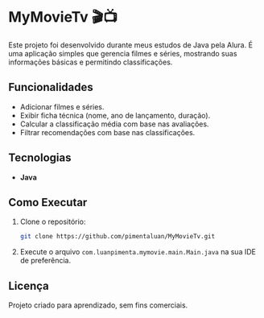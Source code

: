 # MyMovieTv 🎬📺

Este projeto foi desenvolvido durante meus estudos de Java pela Alura. É uma aplicação simples que gerencia filmes e séries, mostrando suas informações básicas e permitindo classificações.

## Funcionalidades

- Adicionar filmes e séries.
- Exibir ficha técnica (nome, ano de lançamento, duração).
- Calcular a classificação média com base nas avaliações.
- Filtrar recomendações com base nas classificações.

## Tecnologias

- **Java**

## Como Executar

1. Clone o repositório:

   ```bash
   git clone https://github.com/pimentaluan/MyMovieTv.git
   ```

2. Execute o arquivo `com.luanpimenta.mymovie.main.Main.java` na sua IDE de preferência.

## Licença

Projeto criado para aprendizado, sem fins comerciais.
